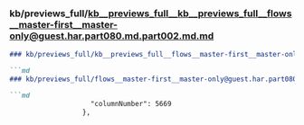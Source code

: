 ### kb/previews_full/kb__previews_full__kb__previews_full__flows__master-first__master-only@guest.har.part080.md.part002.md.md

```md
### kb/previews_full/kb__previews_full__flows__master-first__master-only@guest.har.part080.md.part002.md

```md
### kb/previews_full/flows__master-first__master-only@guest.har.part080.md (part 002)

```md
                    "columnNumber": 5669
                  },
   
```

```

```

```
